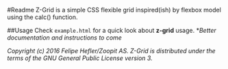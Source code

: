 #Readme
Z-Grid is a simple CSS flexible grid inspired(ish) by flexbox model using the calc() function.

##Usage
Check `example.html` for a quick look about **z-grid** usage.
\**Better documentation and instructions to come*

*Copyright (c) 2016 Felipe Hefler/Zoopit AS. Z-Grid is distributed under the terms of the GNU General Public License version 3.*

